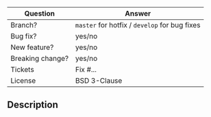 <!--
Hello 👋 Thank you for submitting a Pull Request.

Have any questions? Check out the contributing docs at https://github.com/ovh/manager/blob/master/CONTRIBUTING.md
-->

| Question         | Answer
| ---------------- | ---
| Branch?          | `master` for hotfix / `develop` for bug fixes <!-- target branch -->
| Bug fix?         | yes/no
| New feature?     | yes/no
| Breaking change? | yes/no
| Tickets          | Fix #... <!-- prefix each issue number with "Fix #", if any -->
| License          | BSD 3-Clause

## Description

<!-- Write a brief description of the changes introduced by this PR -->
